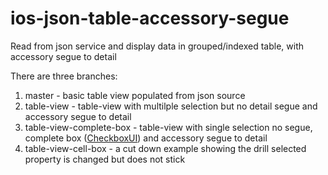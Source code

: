 # ios-json-table-accessory-segue
Read from json service and display data in grouped/indexed table, with accessory segue to detail

There are three branches:

1. master - basic table view populated from json source
2. table-view - table-view with multilple selection but no detail segue and accessory segue to detail
3. table-view-complete-box - table-view with single selection no segue, complete box ([CheckboxUI](https://github.com/nikrb/ios-checkboxui.git)) and accessory segue to detail
4. table-view-cell-box - a cut down example showing the drill selected property is changed but does not stick
